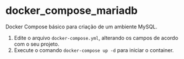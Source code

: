 # docker_compose_mariadb
Docker Compose básico para criação de um ambiente MySQL.

1. Edite o arquivo `docker-compose.yml`, alterando os campos de acordo com o seu projeto.
2. Execute o comando `docker-compose up -d` para iniciar o container. 
